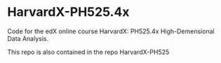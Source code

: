 # HarvardX-PH525.4x
Code for the edX online course HarvardX: PH525.4x High-Demensional Data Analysis.


This repo is also contained in the repo HarvardX-PH525
